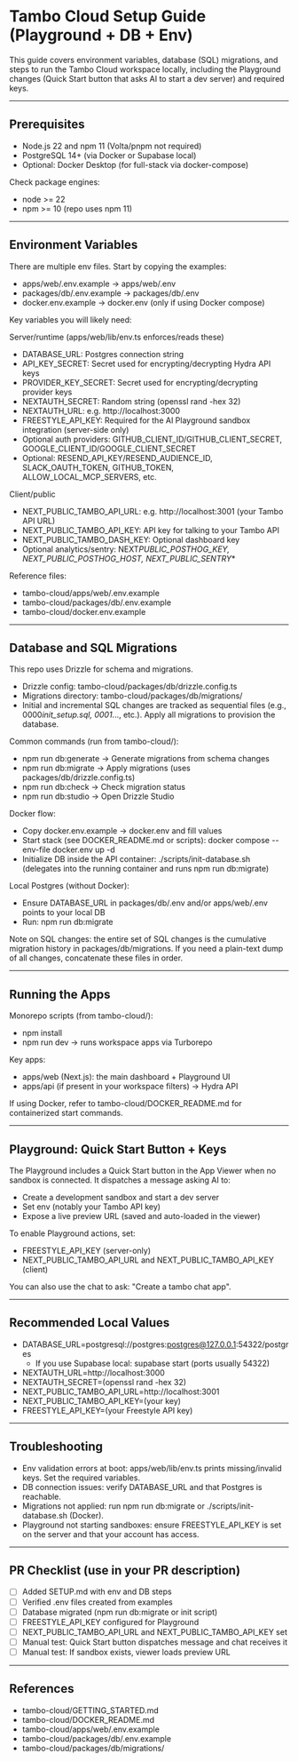 # Tambo Cloud Setup Guide (Playground + DB + Env)

This guide covers environment variables, database (SQL) migrations, and steps to run the Tambo Cloud workspace locally, including the Playground changes (Quick Start button that asks AI to start a dev server) and required keys.

---

## Prerequisites

- Node.js 22 and npm 11 (Volta/pnpm not required)
- PostgreSQL 14+ (via Docker or Supabase local)
- Optional: Docker Desktop (for full-stack via docker-compose)

Check package engines:

- node >= 22
- npm >= 10 (repo uses npm 11)

---

## Environment Variables

There are multiple env files. Start by copying the examples:

- apps/web/.env.example → apps/web/.env
- packages/db/.env.example → packages/db/.env
- docker.env.example → docker.env (only if using Docker compose)

Key variables you will likely need:

Server/runtime (apps/web/lib/env.ts enforces/reads these)

- DATABASE_URL: Postgres connection string
- API_KEY_SECRET: Secret used for encrypting/decrypting Hydra API keys
- PROVIDER_KEY_SECRET: Secret used for encrypting/decrypting provider keys
- NEXTAUTH_SECRET: Random string (openssl rand -hex 32)
- NEXTAUTH_URL: e.g. http://localhost:3000
- FREESTYLE_API_KEY: Required for the AI Playground sandbox integration (server-side only)
- Optional auth providers: GITHUB_CLIENT_ID/GITHUB_CLIENT_SECRET, GOOGLE_CLIENT_ID/GOOGLE_CLIENT_SECRET
- Optional: RESEND_API_KEY/RESEND_AUDIENCE_ID, SLACK_OAUTH_TOKEN, GITHUB_TOKEN, ALLOW_LOCAL_MCP_SERVERS, etc.

Client/public

- NEXT_PUBLIC_TAMBO_API_URL: e.g. http://localhost:3001 (your Tambo API URL)
- NEXT_PUBLIC_TAMBO_API_KEY: API key for talking to your Tambo API
- NEXT_PUBLIC_TAMBO_DASH_KEY: Optional dashboard key
- Optional analytics/sentry: NEXT*PUBLIC_POSTHOG_KEY, NEXT_PUBLIC_POSTHOG_HOST, NEXT_PUBLIC_SENTRY*\*

Reference files:

- tambo-cloud/apps/web/.env.example
- tambo-cloud/packages/db/.env.example
- tambo-cloud/docker.env.example

---

## Database and SQL Migrations

This repo uses Drizzle for schema and migrations.

- Drizzle config: tambo-cloud/packages/db/drizzle.config.ts
- Migrations directory: tambo-cloud/packages/db/migrations/
- Initial and incremental SQL changes are tracked as sequential files (e.g., 0000*init_setup.sql, 0001*..., etc.). Apply all migrations to provision the database.

Common commands (run from tambo-cloud/):

- npm run db:generate → Generate migrations from schema changes
- npm run db:migrate → Apply migrations (uses packages/db/drizzle.config.ts)
- npm run db:check → Check migration status
- npm run db:studio → Open Drizzle Studio

Docker flow:

- Copy docker.env.example → docker.env and fill values
- Start stack (see DOCKER_README.md or scripts): docker compose --env-file docker.env up -d
- Initialize DB inside the API container: ./scripts/init-database.sh (delegates into the running container and runs npm run db:migrate)

Local Postgres (without Docker):

- Ensure DATABASE_URL in packages/db/.env and/or apps/web/.env points to your local DB
- Run: npm run db:migrate

Note on SQL changes: the entire set of SQL changes is the cumulative migration history in packages/db/migrations. If you need a plain-text dump of all changes, concatenate these files in order.

---

## Running the Apps

Monorepo scripts (from tambo-cloud/):

- npm install
- npm run dev → runs workspace apps via Turborepo

Key apps:

- apps/web (Next.js): the main dashboard + Playground UI
- apps/api (if present in your workspace filters) → Hydra API

If using Docker, refer to tambo-cloud/DOCKER_README.md for containerized start commands.

---

## Playground: Quick Start Button + Keys

The Playground includes a Quick Start button in the App Viewer when no sandbox is connected. It dispatches a message asking AI to:

- Create a development sandbox and start a dev server
- Set env (notably your Tambo API key)
- Expose a live preview URL (saved and auto-loaded in the viewer)

To enable Playground actions, set:

- FREESTYLE_API_KEY (server-only)
- NEXT_PUBLIC_TAMBO_API_URL and NEXT_PUBLIC_TAMBO_API_KEY (client)

You can also use the chat to ask: "Create a tambo chat app".

---

## Recommended Local Values

- DATABASE_URL=postgresql://postgres:postgres@127.0.0.1:54322/postgres
  - If you use Supabase local: supabase start (ports usually 54322)
- NEXTAUTH_URL=http://localhost:3000
- NEXTAUTH_SECRET=(openssl rand -hex 32)
- NEXT_PUBLIC_TAMBO_API_URL=http://localhost:3001
- NEXT_PUBLIC_TAMBO_API_KEY=(your key)
- FREESTYLE_API_KEY=(your Freestyle API key)

---

## Troubleshooting

- Env validation errors at boot: apps/web/lib/env.ts prints missing/invalid keys. Set the required variables.
- DB connection issues: verify DATABASE_URL and that Postgres is reachable.
- Migrations not applied: run npm run db:migrate or ./scripts/init-database.sh (Docker).
- Playground not starting sandboxes: ensure FREESTYLE_API_KEY is set on the server and that your account has access.

---

## PR Checklist (use in your PR description)

- [ ] Added SETUP.md with env and DB steps
- [ ] Verified .env files created from examples
- [ ] Database migrated (npm run db:migrate or init script)
- [ ] FREESTYLE_API_KEY configured for Playground
- [ ] NEXT_PUBLIC_TAMBO_API_URL and NEXT_PUBLIC_TAMBO_API_KEY set
- [ ] Manual test: Quick Start button dispatches message and chat receives it
- [ ] Manual test: If sandbox exists, viewer loads preview URL

---

## References

- tambo-cloud/GETTING_STARTED.md
- tambo-cloud/DOCKER_README.md
- tambo-cloud/apps/web/.env.example
- tambo-cloud/packages/db/.env.example
- tambo-cloud/packages/db/migrations/
